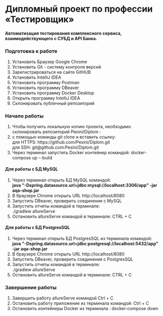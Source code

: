 <h1> Дипломный проект по профессии «Тестировщик» </h1>
<h4> Aвтоматизация тестирования комплексного сервиса, взаимодействующего с СУБД и API Банка.</h4>

<h3> Подготовка к работе </h3>
<ol>
<li> Установить Браузер Google Chrome </li>
<li> Установить Git - систему контроля версий </li>
<li> Зарегистрироваться на сайте GitHUB </li>
<li> Установить IntelliJ IDEA </li>
<li> Установить программу Postman </li>
<li> Установить программу DBeaver </li>
<li> Установить программу Docker Desktop </li>
<li> Открыть программу IntelliJ IDEA </li>
<li> Склонировать публичный репозиторий  </li>

</ol>
<h3> Начало работы </h3>
<ol>
<li> Чтобы получить локальную копию проекта, необходимо склонировать репозиторий Pexini/Diplom : </li>
<li> c помощью команды git clone и вставить ссылку: </li>
     для HTTPS:  https://github.com/Pexini/Diplom.git <br>
     для SSH: git@github.com:Pexini/Diplom.git <br>
<li> Через терминал запустить Docker контейнер командой: docker-compose up --build </li>
</ol>

<h4> Для работы с БД MySQL </h4>
<ol>
<li> Через терминал открыть БД MySQL командой: <br> 
<strong> java "-Dspring.datasource.url=jdbc:mysql://localhost:3306/app" -jar aqa-shop.jar  </strong>
<li> В браузере Сhrome открыть URL http://localhost/8080 </li>
<li> Запустить DBeaver, проверить соединения с MySQL</li>
<li> Запустить отчеты командой в терминале: <br>
./gradlew allureServe
<li> Остановить allureServe командой в терминале: CTRL + C</li>
</ol> 

<h4>Для работы с БД PostgresSQL</h4>
<ol>
<li> Через терминал открыть БД PostgresSQL из терминала командой: <br> </li>
<strong> java "-Dspring.datasource.url=jdbc:postgresql://localhost:5432/app" -jar aqa-shop.jar </strong>
<li> В браузере Сhrome открыть URL http://localhost/8080 </li>
<li> Запустить DBeaver, проверить соединения с PostgresSQL</li>
<li> Запустить отчеты командой в терминале: <br>
./gradlew allureServe
<li> Остановить allureServe командой в терминале: CTRL + C</li>
</ol>

<h3> Завершение работы </h3>
<ol>
<li> Завершить работу allureServe командой Ctrl + C </li>
<li> Остановить работу приложение из терминала командой: Ctrl + C </li>
<li> Остановить контейнеры Docker из терминала : docker-compose down</li>
</ol>